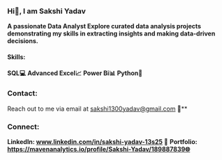 ### Hi👋, I am Sakshi Yadav


**A passionate Data Analyst
Explore curated data analysis projects demonstrating my skills in extracting insights and making data-driven decisions.**

#### Skills:

**SQL💻**
**Advanced Excel📈**
**Power Bi📊**
**Python🐍**

### Contact:
Reach out to me via email at sakshi1300yadav@gmail.com 📧**

### Connect:
**LinkedIn: www.linkedin.com/in/sakshi-yadav-13s25 🔗**
**Portfolio: https://mavenanalytics.io/profile/Sakshi-Yadav/189887839🌐**






